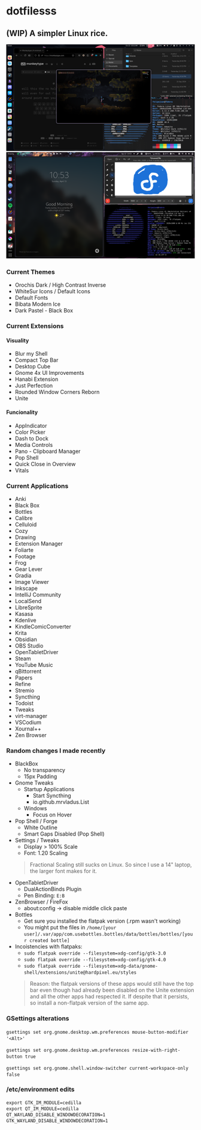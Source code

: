 # dotfilesss
## (WIP) A simpler Linux rice.
![](https://github.com/felipe-juan/dotfilesss/blob/main/Screenshot%20from%202024-10-22%2010-11-36.png)
![](https://github.com/felipe-juan/dotfilesss/blob/main/Screenshot%20From%202025-04-13%2010-53-18.png)

### Current Themes
- Orochis Dark / High Contrast Inverse
- WhiteSur Icons / Default Icons
- Default Fonts
- Bibata Modern Ice
- Dark Pastel - Black Box

### Current Extensions
#### Visuality
- Blur my Shell
- Compact Top Bar
- Desktop Cube
- Gnome 4x UI Improvements
- Hanabi Extension
- Just Perfection
- Rounded Window Corners Reborn
- Unite

#### Funcionality
- AppIndicator
- Color Picker
- Dash to Dock
- Media Controls
- Pano - Clipboard Manager
- Pop Shell
- Quick Close in Overview
- Vitals

### Current Applications
- Anki
- Black Box
- Bottles
- Calibre
- Celluloid
- Cozy
- Drawing
- Extension Manager
- Foliarte
- Footage
- Frog
- Gear Lever
- Gradia
- Image Viewer
- Inkscape
- IntelliJ Community
- LocalSend
- LibreSprite
- Kasasa
- Kdenlive
- KindleComicConverter
- Krita
- Obsidian
- OBS Studio
- OpenTabletDriver
- Steam
- YouTube Music
- qBittorrent
- Papers
- Refine
- Stremio
- Syncthing
- Todoist
- Tweaks
- virt-manager
- VSCodium
- Xournal++
- Zen Browser

### Random changes I made recently
- BlackBox
  - No transparency
  - 15px Padding
- Gnome Tweaks
  - Startup Applications
    - Start Syncthing
    - io.github.mrvladus.List
  - Windows
    - Focus on Hover 
- Pop Shell / Forge
  - White Outline
  - Smart Gaps Disabled (Pop Shell)
- Settings / Tweaks
  - Display > 100% Scale
  - Font: 1.20 Scaling
  > Fractional Scaling still sucks on Linux. So since I use a 14" laptop, the larger font makes for it.
- OpenTabletDriver
  - DualActionBinds Plugin
  - Pen Binding: `E:B`
- ZenBrowser / FireFox
  - about:config -> disable middle click paste
- Bottles
  - Get sure you installed the flatpak version (.rpm wasn't working)
  - You might put the files in `/home/[your user]/.var/app/com.usebottles.bottles/data/bottles/bottles/[your created bottle]`
- Incoistencies with flatpaks:
  - `sudo flatpak override --filesystem=xdg-config/gtk-3.0`
  - `sudo flatpak override --filesystem=xdg-config/gtk-4.0`
  - `sudo flatpak override --filesystem=xdg-data/gnome-shell/extensions/unite@hardpixel.eu/styles`
  > Reason: the flatpak versions of these apps would still have the top bar even though  had already been disabled on the Unite extension and all the other apps had respected it. If despite that it persists, so install a non-flatpak version of the same app.

### GSettings alterations
`gsettings set org.gnome.desktop.wm.preferences mouse-button-modifier '<Alt>'`

`gsettings set org.gnome.desktop.wm.preferences resize-with-right-button true`

`gsettings set org.gnome.shell.window-switcher current-workspace-only false`

### /etc/environment edits
```
export GTK_IM_MODULE=cedilla
export QT_IM_MODULE=cedilla
QT_WAYLAND_DISABLE_WINDOWDECORATION=1
GTK_WAYLAND_DISABLE_WINDOWDECORATION=1
```
